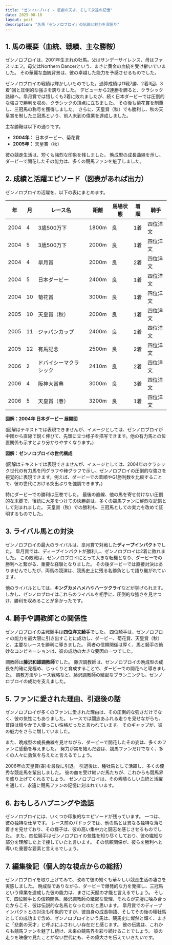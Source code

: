 ```yaml
---
title: "ゼンノロブロイ - 悲劇の天才、そして永遠の記憶"
date: 2025-08-18
layout: post
description: "名馬『ゼンノロブロイ』の伝説と魅力を深堀り"
---
```


## 1. 馬の概要（血統、戦績、主な勝鞍）

ゼンノロブロイは、2001年生まれの牡馬。父はサンデーサイレンス、母はファスリエフ。母父はNorthern Dancerという、まさに黄金の血統を受け継いでいました。  その華麗な血統背景は、彼の卓越した能力を予感させるものでした。

ゼンノロブロイの戦績は輝かしいものでした。通算成績は11戦7勝、2着3回、3着1回と圧倒的な強さを誇りました。  デビューから2連勝を飾ると、クラシック路線へ。皐月賞では惜しくも2着に敗れましたが、続く日本ダービーでは圧倒的な強さで勝利を収め、クラシックの頂点に立ちました。  その後も菊花賞を制覇し、三冠馬の称号を獲得しました。  さらに、天皇賞（秋）でも勝利し、秋の天皇賞を制した三冠馬という、前人未到の偉業を達成しました。

主な勝鞍は以下の通りです。

* **2004年：** 日本ダービー、菊花賞
* **2005年：** 天皇賞（秋）


彼の競走生活は、短くも強烈な印象を残しました。  晩成型の成長曲線を示し、ダービーで開花したその能力は、多くの競馬ファンを魅了しました。


## 2. 成績と活躍エピソード（図表があれば出力）

ゼンノロブロイの活躍を、以下の表にまとめます。

| 年 | 月 | レース名 | 距離 | 馬場状態 | 着順 | 騎手 |
|---|---|---|---|---|---|---|
| 2004 | 4 | 3歳500万下 | 1800m | 良 | 1着 | 四位洋文 |
| 2004 | 5 | 3歳500万下 | 2000m | 良 | 1着 | 四位洋文 |
| 2004 | 4 | 皐月賞 | 2000m | 良 | 2着 | 四位洋文 |
| 2004 | 5 | 日本ダービー | 2400m | 良 | 1着 | 四位洋文 |
| 2004 | 10 | 菊花賞 | 3000m | 良 | 1着 | 四位洋文 |
| 2005 | 10 | 天皇賞（秋） | 2000m | 良 | 1着 | 四位洋文 |
| 2005 | 11 | ジャパンカップ | 2400m | 良 | 2着 | 四位洋文 |
| 2005 | 12 | 有馬記念 | 2500m | 良 | 2着 | 四位洋文 |
| 2006 | 2 | ドバイシーマクラシック | 2410m | 良 | 2着 | 四位洋文 |
| 2006 | 4 | 阪神大賞典 | 3000m | 良 | 3着 | 四位洋文 |
| 2006 | 5 | 天皇賞（春） | 3200m | 良 | 1着 | 四位洋文 |


**図解：2004年 日本ダービー 展開図**

(図解はテキストでは表現できませんが、イメージとしては、ゼンノロブロイが中団から直線で鋭く伸びて、先頭に立つ様子を描写できます。他の有力馬との位置関係も示すとより分かりやすくなります。)


**図解：ゼンノロブロイの世代構成**

(図解はテキストでは表現できませんが、イメージとしては、2004年のクラシック世代の有力馬を円グラフや棒グラフで示し、ゼンノロブロイの圧倒的な強さを視覚的に表現できます。例えば、ダービーでの着順やG1勝利数を比較することで、彼の世代における突出ぶりを強調できます。)


特にダービーでの勝利は圧巻でした。  最後の直線、他の馬を寄せ付けない圧倒的な末脚で、後続に大差をつけての快勝劇は、多くの競馬ファンに鮮烈な記憶として刻まれました。  天皇賞（秋）での勝利も、三冠馬としての実力を改めて証明するものでした。


## 3. ライバル馬との対決

ゼンノロブロイの最大のライバルは、皐月賞で対戦した**ディープインパクト**でした。  皐月賞では、ディープインパクトが勝利し、ゼンノロブロイは2着に敗れました。  この敗戦は、ゼンノロブロイにとって大きな転機となり、ダービーでの勝利へと繋がる、重要な経験となりました。  その後ダービーでは直接対決はありませんでしたが、両馬の競演は、競馬史上に残る名勝負として語り継がれています。

他のライバルとしては、**キングカメハメハ**や**ハーツクライ**などが挙げられます。  しかし、ゼンノロブロイはこれらのライバルを相手に、圧倒的な強さを見せつけ、勝利を収めることが多かったです。


## 4. 騎手や調教師との関係性

ゼンノロブロイの主戦騎手は**四位洋文騎手**でした。  四位騎手は、ゼンノロブロイの能力を最大限に引き出すことに成功し、ダービー、菊花賞、天皇賞（秋）と、主要なレースを勝利に導きました。  両者の信頼関係は厚く、馬と騎手の絶妙なコンビネーションは、彼の成功の大きな要因の一つでした。

調教師は**藤沢和雄調教師**でした。  藤沢調教師は、ゼンノロブロイの晩成型の成長を的確に見極め、じっくりと育成することで、ダービーでの開花へと導きました。  調教方法やレース戦略など、藤沢調教師の緻密なプランニングも、ゼンノロブロイの成功を支えました。


## 5. ファンに愛された理由、引退後の話

ゼンノロブロイが多くのファンに愛された理由は、その圧倒的な強さだけでなく、彼の気性にもありました。  レースでは闘志あふれる走りを見せながらも、普段は穏やかで人懐っこい性格だったと言われています。  そのギャップが、彼の魅力をさらに増していました。

また、晩成型の成長曲線を見せながら、ダービーで開花したその姿は、多くのファンに感動を与えました。  努力が実を結んだ姿は、競馬ファンだけでなく、多くの人々に勇気を与えたと言えるでしょう。

2006年の天皇賞(春)を最後に引退。  引退後は、種牡馬として活躍し、多くの優秀な競走馬を輩出しました。  彼の血を受け継いだ馬たちが、これからも競馬界を盛り上げてくれるでしょう。  ゼンノロブロイは、その素晴らしい血統と活躍を通して、永遠に競馬ファンの記憶に刻まれています。


## 6. おもしろハプニングや逸話

ゼンノロブロイには、いくつか印象的なエピソードが残っています。  一つは、彼の独特な仕草です。  レース前のパドックでは、他の馬とは異なる独特な落ち着きを見せており、その様子は、彼の高い集中力と闘志を感じさせるものでした。  また、四位騎手はゼンノロブロイの気性を知り尽くしており、彼の繊細な部分を理解した上で接していたと言います。  その信頼関係が、彼らを勝利へと導いた重要な要素と言えるでしょう。


## 7. 編集後記（個人的な視点からの総括）

ゼンノロブロイを取り上げてみて、改めて彼の短くも華々しい競走生活の凄さを実感しました。  晩成型でありながら、ダービーで爆発的な力を発揮し、三冠馬という偉業を達成した彼の能力は、まさに天賦の才能と言えるでしょう。  そして、四位騎手との信頼関係、藤沢調教師の緻密な管理、それらが完璧に噛み合ったからこそ、彼は伝説的な名馬となったのだと思います。  皐月賞でのディープインパクトとの対決も印象的ですが、彼自身の成長物語、そしてその後の種牡馬としての成功まで含め、ゼンノロブロイという馬は、競馬史に燦然と輝く、まさに「悲劇の天才」と呼ぶにふさわしい存在だと感じます。  彼の伝説は、これからも競馬ファンを魅了し続け、未来の競馬界を彩り続けることでしょう。  彼の走りを映像で見たことがない世代にも、その偉大さを伝えていきたいです。
